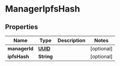 
# ManagerIpfsHash

## Properties
Name | Type | Description | Notes
------------ | ------------- | ------------- | -------------
**managerId** | [**UUID**](UUID.md) |  |  [optional]
**ipfsHash** | **String** |  |  [optional]



